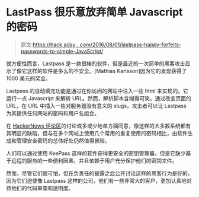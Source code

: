 # LastPass 很乐意放弃简单 Javascript 的密码

> 原文:[https://hack aday . com/2016/08/01/lastpass-happy-forfeits-passwords-to-simple-JavaScript/](https://hackaday.com/2016/08/01/lastpass-happily-forfeits-passwords-to-simple-javascript/)

就方便性而言，Lastpass 是一款很棒的软件，但是最近的一次简单的黑客攻击显示了像它这样的软件是多么的不安全。[Mathias Karlsson]因为它的发现获得了 1000 美元的奖金。

Lastpass 的自动填充功能是通过在你访问的网站中注入一些 html 来实现的。它运行一点 Javascript 来解析 URL。然而，解析脚本含糊得可笑。通过改变页面的 URL，在 URL 中插入一些对服务器没有意义的 slugs，攻击者可以让 Lastpass 为其提供任何网站的密码和用户名组合。

在 [HackerNews 评论区](https://news.ycombinator.com/item?id=12171547)的讨论或多或少地单方面同意，像这样的大多数系统都有其明显的缺陷，但与在多个网站上使用几个常用的重复使用的密码相比，由软件生成和管理安全密码的总体好处仍然值得冒险。

人们可以通过使用 KeePass 这样的软件获得更安全的密钥管理器，但是它缺少基于远程的服务的一些便利因素，并且依赖于用户充分保护他们的密钥文件。

然而，尽管它们很可怕，但在负责任的披露之后公开讨论这样的黑客行为是好的，因为它们迫使像 Lastpass 这样的公司，他们有一些非常大的客户，更加认真地对待他们的代码审查和透明度。